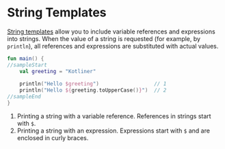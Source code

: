 # String Templates

[String templates](https://kotlinlang.org/docs/reference/basic-types.html#string-templates) allow you to include variable references and expressions into strings. When the value of a string is requested (for example, by `println`), all references and expressions are substituted with actual values.
<div class="language-kotlin" theme="idea" data-min-compiler-version="1.3">

```kotlin
fun main() {
//sampleStart
    val greeting = "Kotliner"
    
    println("Hello $greeting")                  // 1 
    println("Hello ${greeting.toUpperCase()}")  // 2
//sampleEnd
}
```

</div>

1. Printing a string with a variable reference. References in strings start with `$`.
2. Printing a string with an expression. Expressions start with `$` and are enclosed in curly braces.

